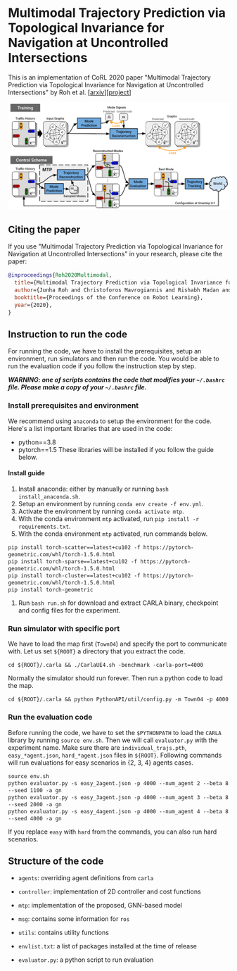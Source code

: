 # Multimodal Trajectory Prediction via Topological Invariance for Navigation at Uncontrolled Intersections
This is an implementation of CoRL 2020 paper "Multimodal Trajectory Prediction via Topological Invariance for Navigation at Uncontrolled Intersections" by Roh et al. [[arxiv](https://arxiv.org/abs/2011.03894)][[project](https://sites.google.com/view/multiple-topologies-prediction)]

![MTP Figure](/misc/mtp.png)

## Citing the paper
If you use "Multimodal Trajectory Prediction via Topological Invariance for Navigation at Uncontrolled Intersections" in your research, please cite the paper:
```bibtex
@inproceedings{Roh2020Multimodal,
  title={Multimodal Trajectory Prediction via Topological Invariance for Navigation at Uncontrolled Intersections},
  author={Junha Roh and Christoforos Mavrogiannis and Rishabh Madan and Dieter Fox and Siddhartha S. Srinivasa},
  booktitle={Proceedings of the Conference on Robot Learning},
  year={2020},
}
```

## Instruction to run the code
For running the code, we have to install the prerequisites, setup an environment, run simulators and then run the code.
You would be able to run the evaluation code if you follow the instruction step by step.

***WARNING: one of scripts contains the code that modifies your `~/.bashrc` file. Please make a copy of your `~/.bashrc` file.***

### Install prerequisites and environment
We recommend using `anaconda` to setup the environment for the code.
Here's a list important libraries that are used in the code:
* python==3.8
* pytorch==1.5
These libraries will be installed if you follow the guide below.
 
#### Install guide
1. Install anaconda: either by manually or running `bash install_anaconda.sh`.
1. Setup an environment by running `conda env create -f env.yml`.
1. Activate the environment by running `conda activate mtp`.
1. With the conda environment `mtp` activated, run `pip install -r requirements.txt`.
1. With the conda environment `mtp` activated, run commands below.
```
pip install torch-scatter==latest+cu102 -f https://pytorch-geometric.com/whl/torch-1.5.0.html
pip install torch-sparse==latest+cu102 -f https://pytorch-geometric.com/whl/torch-1.5.0.html
pip install torch-cluster==latest+cu102 -f https://pytorch-geometric.com/whl/torch-1.5.0.html
pip install torch-geometric
```
1. Run `bash run.sh` for download and extract CARLA binary, checkpoint and config files for the experiment.

### Run simulator with specific port
We have to load the map first (`Town04`) and specify the port to communicate with. 
Let us set `${ROOT}` a directory that you extract the code.
```
cd ${ROOT}/.carla && ./CarlaUE4.sh -benchmark -carla-port=4000 
```
Normally the simulator should run forever.
Then run a python code to load the map.
```python3 
cd ${ROOT}/.carla && python PythonAPI/util/config.py -m Town04 -p 4000
```  

### Run the evaluation code
Before running the code, we have to set the `$PYTHONPATH` to load the `CARLA` library by running `source env.sh`.
Then we will call `evaluator.py` with the experiment name.
Make sure there are `individual_trajs.pth`, `easy_*agent.json`, `hard_*agent.json` files in `${ROOT}`.
Following commands will run evaluations for easy scenarios in {2, 3, 4} agents cases.  
```
source env.sh
python evaluator.py -s easy_2agent.json -p 4000 --num_agent 2 --beta 8 --seed 1100 -a gn
python evaluator.py -s easy_3agent.json -p 4000 --num_agent 3 --beta 8 --seed 2000 -a gn
python evaluator.py -s easy_4agent.json -p 4000 --num_agent 4 --beta 8 --seed 4000 -a gn
```
If you replace `easy` with `hard` from the commands, you can also run hard scenarios.

## Structure of the code
* `agents`: overriding agent definitions from `carla`
* `controller`: implementation of 2D controller and cost functions
* `mtp`: implementation of the proposed, GNN-based model
* `msg`: contains some information for `ros`
* `utils`: contains utility functions

* `envlist.txt`: a list of packages installed at the time of release
* `evaluator.py`: a python script to run evaluation

